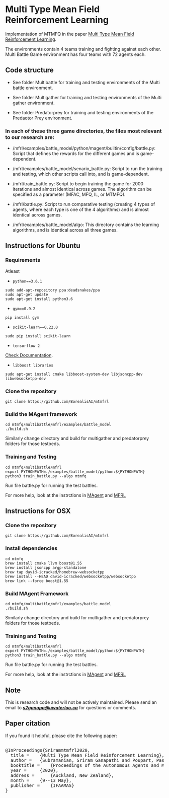 # Multi Type Mean Field  Reinforcement Learning 

Implementation of MTMFQ in the paper [Multi Type Mean Field Reinforcement Learning](https://arxiv.org/pdf/2002.02513.pdf).


The environments contain 4 teams training and fighting against each other. Multi Battle Game environment has four teams with 72 agents each. 
 
## Code structure

- See folder Multibattle for training and testing environments of the Multi battle environment. 

- See folder Multigather for training and testing environments of the Multi gather environment. 

- See folder Predatorprey for training and testing environments of the Predaotor Prey environment. 

### In each of these three game directories, the files most relevant to our research are:

- /mfrl/examples/battle_model/python/magent/builtin/config/battle.py: Script that defines the rewards for the different games and is game-dependent.

- /mfrl/examples/battle_model/senario_battle.py: Script to run the training and testing, which other scripts call into, and is game-dependent.

- /mfrl/train_battle.py: Script to begin training the game for 2000 iterations and almost identical across games. The algorithm can be specified as a parameter (MFAC, MFQ, IL, or MTMFQ).

- /mfrl/battle.py: Script to run comparative testing (creating 4 types of agents, where each type is one of the 4 algorithms) and is almost identical across games.

- /mfrl/examples/battle_model/algo: This directory contains the learning algorithms, and is identical across all three games.





## Instructions for Ubuntu

### Requirements

Atleast 

- `python==3.6.1`


```shell
sudo add-apt-repository ppa:deadsnakes/ppa
sudo apt-get update
sudo apt-get install python3.6
```

- `gym==0.9.2`


```shell
pip install gym
```

- `scikit-learn==0.22.0`


```shell
sudo pip install scikit-learn
```


- `tensorflow 2`


[Check Documentation](https://www.tensorflow.org/install).


- `libboost libraries`


```shell
sudo apt-get install cmake libboost-system-dev libjsoncpp-dev libwebsocketpp-dev
```
 

### Clone the repository

```shell
git clone https://github.com/BorealisAI/mtmfrl
```

### Build the MAgent framework 

```shell
cd mtmfq/multibattle/mfrl/examples/battle_model
./build.sh
```

Similarly change directory and build for multigather and predatorprey folders for those testbeds. 

### Training and Testing

```shell
cd mtmfq/multibattle/mfrl
export PYTHONPATH=./examples/battle_model/python:${PYTHONPATH}
python3 train_battle.py --algo mtmfq
```

Run file battle.py for running the test battles. 

For more help, look at the instrctions in [MAgent](https://github.com/geek-ai/MAgent) and [MFRL](https://github.com/mlii/mfrl)




## Instructions for OSX


### Clone the repository

```shell
git clone https://github.com/BorealisAI/mtmfrl
```

### Install dependencies

```shell
cd mtmfq
brew install cmake llvm boost@1.55
brew install jsoncpp argp-standalone
brew tap david-icracked/homebrew-websocketpp
brew install --HEAD david-icracked/websocketpp/websocketpp
brew link --force boost@1.55
```


### Build MAgent Framework 

```shell
cd mtmfq/multibattle/mfrl/examples/battle_model
./build.sh
```

Similarly change directory and build for multigather and predatorprey folders for those testbeds. 

### Training and Testing

```shell
cd mtmfq/multibattle/mfrl
export PYTHONPATH=./examples/battle_model/python:${PYTHONPATH}
python3 train_battle.py --algo mtmfq
```

Run file battle.py for running the test battles. 

For more help, look at the instrctions in [MAgent](https://github.com/geek-ai/MAgent) and [MFRL](https://github.com/mlii/mfrl)


## Note

This is research code and will not be actively maintained. Please send an email to ***s2ganapa@uwaterloo.ca*** for questions or comments. 


## Paper citation

If you found it helpful, please cite the following paper:

<pre>

@InProceedings{Srirammtmfrl2020,
  title = 	 {Multi Type Mean Field Reinforcement Learning},
  author = 	 {Subramanian, Sriram Ganapathi and Poupart, Pascal and Taylor, Matthew E. and Hegde, Nidhi}, 
  booktitle = 	 {Proceedings of the Autonomous Agents and Multi Agent Systems (AAMAS 2020)},
  year = 	 {2020},
  address = 	 {Auckland, New Zealand},
  month = 	 {9--13 May},
  publisher = 	 {IFAAMAS}
}

</pre>
